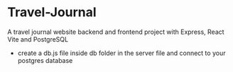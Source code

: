 # Travel-Journal
A travel journal website backend and frontend project with Express, React Vite and PostgreSQL
- create a db.js file inside db folder in the server file and connect to your postgres database